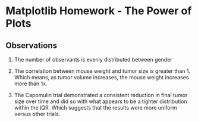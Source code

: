 # Matplotlib Homework - The Power of Plots

## Observations

1. The number of observants is evenly distributed between gender

2. The correlation between mouse weight and tumor size is greater than 1.  Which means, as tumor volume increases, the mouse weight increases more than 1x.

3. The Capomulin trial demonstrated a consistent reduction in final tumor size over time and did so with what appears to be a tighter distribution within the IQR.            Which suggests that the results were more uniform versus other trials.

